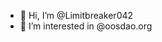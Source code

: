 - 👋 Hi, I’m @Limitbreaker042
- 👀 I’m interested in @oosdao.org

<!---
Limitbreaker042/Limitbreaker042 is a ✨ special ✨ repository because its `README.md` (this file) appears on your GitHub profile.
You can click the Preview link to take a look at your changes.
--->
